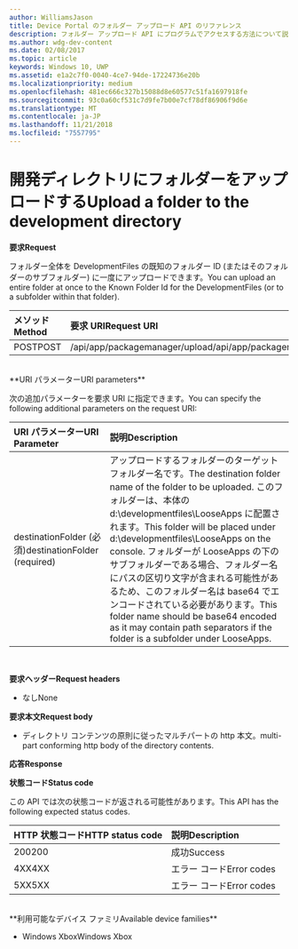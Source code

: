 ```yaml
---
author: WilliamsJason
title: Device Portal のフォルダー アップロード API のリファレンス
description: フォルダー アップロード API にプログラムでアクセスする方法について説明します。
ms.author: wdg-dev-content
ms.date: 02/08/2017
ms.topic: article
keywords: Windows 10, UWP
ms.assetid: e1a2c7f0-0040-4ce7-94de-17224736e20b
ms.localizationpriority: medium
ms.openlocfilehash: 481ec666c327b15088d8e60577c51fa1697918fe
ms.sourcegitcommit: 93c0a60cf531c7d9fe7b00e7cf78df86906f9d6e
ms.translationtype: MT
ms.contentlocale: ja-JP
ms.lasthandoff: 11/21/2018
ms.locfileid: "7557795"
---
```

# <a name="upload-a-folder-to-the-development-directory"></a><span data-ttu-id="5762c-104">開発ディレクトリにフォルダーをアップロードする</span><span class="sxs-lookup"><span data-stu-id="5762c-104">Upload a folder to the development directory</span></span>

**<span data-ttu-id="5762c-105">要求</span><span class="sxs-lookup"><span data-stu-id="5762c-105">Request</span></span>**

<span data-ttu-id="5762c-106">フォルダー全体を DevelopmentFiles の既知のフォルダー ID (またはそのフォルダーのサブフォルダー) に一度にアップロードできます。</span><span class="sxs-lookup"><span data-stu-id="5762c-106">You can upload an entire folder at once to the Known Folder Id for the DevelopmentFiles (or to a subfolder within that folder).</span></span>

<span data-ttu-id="5762c-107">メソッド</span><span class="sxs-lookup"><span data-stu-id="5762c-107">Method</span></span>      | <span data-ttu-id="5762c-108">要求 URI</span><span class="sxs-lookup"><span data-stu-id="5762c-108">Request URI</span></span>
:------     | :------
<span data-ttu-id="5762c-109">POST</span><span class="sxs-lookup"><span data-stu-id="5762c-109">POST</span></span> | <span data-ttu-id="5762c-110">/api/app/packagemanager/upload</span><span class="sxs-lookup"><span data-stu-id="5762c-110">/api/app/packagemanager/upload</span></span> 
<br />
**<span data-ttu-id="5762c-111">URI パラメーター</span><span class="sxs-lookup"><span data-stu-id="5762c-111">URI parameters</span></span>**

<span data-ttu-id="5762c-112">次の追加パラメーターを要求 URI に指定できます。</span><span class="sxs-lookup"><span data-stu-id="5762c-112">You can specify the following additional parameters on the request URI:</span></span>

<span data-ttu-id="5762c-113">URI パラメーター</span><span class="sxs-lookup"><span data-stu-id="5762c-113">URI Parameter</span></span>      | <span data-ttu-id="5762c-114">説明</span><span class="sxs-lookup"><span data-stu-id="5762c-114">Description</span></span>
:------     | :-----
<span data-ttu-id="5762c-115">destinationFolder (必須)</span><span class="sxs-lookup"><span data-stu-id="5762c-115">destinationFolder  (required)</span></span> | <span data-ttu-id="5762c-116">アップロードするフォルダーのターゲット フォルダー名です。</span><span class="sxs-lookup"><span data-stu-id="5762c-116">The destination folder name of the folder to be uploaded.</span></span> <span data-ttu-id="5762c-117">このフォルダーは、本体の d:\developmentfiles\LooseApps に配置されます。</span><span class="sxs-lookup"><span data-stu-id="5762c-117">This folder will be placed under d:\developmentfiles\LooseApps on the console.</span></span> <span data-ttu-id="5762c-118">フォルダーが LooseApps の下のサブフォルダーである場合、フォルダー名にパスの区切り文字が含まれる可能性があるため、このフォルダー名は base64 でエンコードされている必要があります。</span><span class="sxs-lookup"><span data-stu-id="5762c-118">This folder name should be base64 encoded as it may contain path separators if the folder is a subfolder under LooseApps.</span></span>
<br />

**<span data-ttu-id="5762c-119">要求ヘッダー</span><span class="sxs-lookup"><span data-stu-id="5762c-119">Request headers</span></span>**

- <span data-ttu-id="5762c-120">なし</span><span class="sxs-lookup"><span data-stu-id="5762c-120">None</span></span>

**<span data-ttu-id="5762c-121">要求本文</span><span class="sxs-lookup"><span data-stu-id="5762c-121">Request body</span></span>**

- <span data-ttu-id="5762c-122">ディレクトリ コンテンツの原則に従ったマルチパートの http 本文。</span><span class="sxs-lookup"><span data-stu-id="5762c-122">multi-part conforming http body of the directory contents.</span></span>

**<span data-ttu-id="5762c-123">応答</span><span class="sxs-lookup"><span data-stu-id="5762c-123">Response</span></span>**

**<span data-ttu-id="5762c-124">状態コード</span><span class="sxs-lookup"><span data-stu-id="5762c-124">Status code</span></span>**

<span data-ttu-id="5762c-125">この API では次の状態コードが返される可能性があります。</span><span class="sxs-lookup"><span data-stu-id="5762c-125">This API has the following expected status codes.</span></span>

<span data-ttu-id="5762c-126">HTTP 状態コード</span><span class="sxs-lookup"><span data-stu-id="5762c-126">HTTP status code</span></span>      | <span data-ttu-id="5762c-127">説明</span><span class="sxs-lookup"><span data-stu-id="5762c-127">Description</span></span>
:------     | :-----
<span data-ttu-id="5762c-128">200</span><span class="sxs-lookup"><span data-stu-id="5762c-128">200</span></span> | <span data-ttu-id="5762c-129">成功</span><span class="sxs-lookup"><span data-stu-id="5762c-129">Success</span></span>
<span data-ttu-id="5762c-130">4XX</span><span class="sxs-lookup"><span data-stu-id="5762c-130">4XX</span></span> | <span data-ttu-id="5762c-131">エラー コード</span><span class="sxs-lookup"><span data-stu-id="5762c-131">Error codes</span></span>
<span data-ttu-id="5762c-132">5XX</span><span class="sxs-lookup"><span data-stu-id="5762c-132">5XX</span></span> | <span data-ttu-id="5762c-133">エラー コード</span><span class="sxs-lookup"><span data-stu-id="5762c-133">Error codes</span></span>
<br />
**<span data-ttu-id="5762c-134">利用可能なデバイス ファミリ</span><span class="sxs-lookup"><span data-stu-id="5762c-134">Available device families</span></span>**

* <span data-ttu-id="5762c-135">Windows Xbox</span><span class="sxs-lookup"><span data-stu-id="5762c-135">Windows Xbox</span></span>

